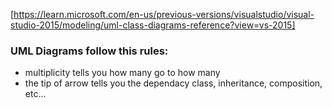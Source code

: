 [https://learn.microsoft.com/en-us/previous-versions/visualstudio/visual-studio-2015/modeling/uml-class-diagrams-reference?view=vs-2015]

### UML Diagrams follow this rules:
- multiplicity tells you how many go to how many
- the tip of arrow tells you the dependacy class, inheritance, composition, etc...
